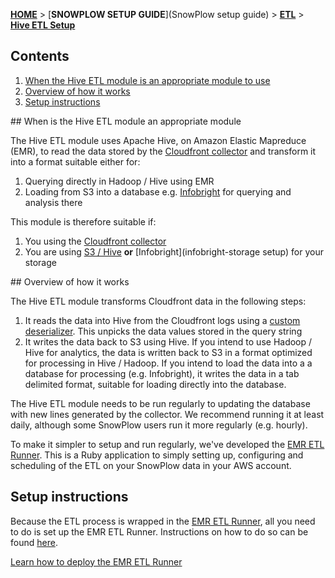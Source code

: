 [**HOME**](Home) > [**SNOWPLOW SETUP GUIDE**](SnowPlow setup guide) > [**ETL**](choosing-an-etl-module) > [**Hive ETL Setup**](hive-etl-setup)

## Contents

1. [When the Hive ETL module is an appropriate  module to use](#when)
2. [Overview of how it works](#overview)
3. [Setup instructions](#setup)


<a name="when" />
## When is the Hive ETL module an appropriate module

The Hive ETL module uses Apache Hive, on Amazon Elastic Mapreduce (EMR), to read the data stored by the [Cloudfront collector](setting-up-the-cloudfront-collector) and transform it into a format suitable either for:

1. Querying directly in Hadoop / Hive using EMR
2. Loading from S3 into a database e.g. [Infobright](setting-up-infobright) for querying and analysis there

This module is therefore suitable if:

1. You using the [Cloudfront collector](setting-up-the-cloudfront-collector)
2. You are using [S3 / Hive](s3-hive-storage-setup) **or** [Infobright](infobright-storage setup) for your storage

<a name="overview" />
## Overview of how it works

The Hive ETL module transforms Cloudfront data in the following steps:

1. It reads the data into Hive from the Cloudfront logs using a [custom deserializer](https://github.com/snowplow/snowplow/tree/master/3-etl/hive-etl/snowplow-log-deserializers). This unpicks the data values stored in the query string
2. It writes the data back to S3 using Hive. If you intend to use Hadoop / Hive for analytics, the data is written back to S3 in a format optimized for processing in Hive / Hadoop. If you intend to load the data into a a database for processing (e.g. Infobright), it writes the data in a tab delimited format, suitable for loading directly into the database. 

The Hive ETL module needs to be run regularly to updating the database with new lines generated by the collector. We recommend running it at least daily, although some SnowPlow users run it more regularly (e.g. hourly).

To make it simpler to setup and run regularly, we've developed the [EMR ETL Runner](https://github.com/snowplow/snowplow/tree/master/3-etl/emr-etl-runner). This is a Ruby application to simply setting up, configuring and scheduling of the ETL on your SnowPlow data in your AWS account.

## Setup instructions

Because the ETL process is wrapped in the [EMR ETL Runner](https://github.com/snowplow/snowplow/tree/master/3-etl/emr-etl-runner), all you need to do is set up the EMR ETL Runner. Instructions on how to do so can be found [here](deploying-emretlrunner).

[Learn how to deploy the EMR ETL Runner](deploying-emretlrunner)